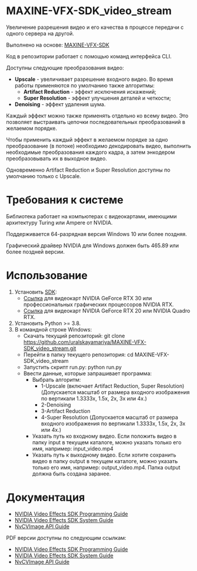 # MAXINE-VFX-SDK_video_stream
Увеличение разрешения видео и его качества в процессе передачи с одного сервера на другой.

Выполнено на основе:
[MAXINE-VFX-SDK](https://github.com/NVIDIA/MAXINE-VFX-SDK.git)

Код в репозитории работает с помощью команд интерфейса CLI.

Доступны следующие преобразования видео:
- **Upscale** - увеличивает разрешение входного видео. Во время работы применяются по умолчанию также алгоритмы:
  - **Artifact Reduction** - эффект исключения искажений;
  - **Super Resolution** - эффект улучшения деталей и четкости;
- **Denoising** - эффект удаления шума.

Каждый эффект можно также применять отдельно ко всему видео. Это позволяет выстраивать цепочки последовательных преобразований в желаемом порядке.

Чтобы применить каждый эффект в желаемом порядке за одно преобразование (в потоке) необходимо декодировать видео, выполнить необходимые преобразования каждого кадра, а затем энкодером преобразовывать их в выходное видео.

Одновременно Artifact Reduction и Super Resolution доступны по умолчанию только с Upscale.

# Требования к системе
Библиотека работает на компьютерах с видеокартами, имеющими архитектуру Turing или Ampere от NVIDIA.

Поддерживается 64-разрядная версия Windows 10 или более поздняя.

Графический драйвер NVIDIA для Windows должен быть 465.89 или более поздней версии.

# Использование
1. Установить [SDK](https://www.nvidia.com/ru-ru/geforce/broadcasting/broadcast-sdk/resources/):
    - [Ссылка](https://international.download.nvidia.com/Windows/broadcast/sdk/v0.6.5/nvidia_video_effects_sdk_installer_ampere.exe) для видеокарт NVIDIA GeForce RTX 30 или профессиональных графических процессоров NVIDIA RTX.
    - [Ссылка](https://international.download.nvidia.com/Windows/broadcast/sdk/v0.6.5/nvidia_video_effects_sdk_installer_turing.exe) для видеокарт NVIDIA GeForce RTX 20 или NVIDIA Quadro RTX.
2. Установить Python >= 3.8.
3. В командной строке Windows:
    - Скачать текущий репозиторий: git clone https://github.com/uralskayamariya/MAXINE-VFX-SDK_video_stream.git
    - Перейти в папку текущего репозитория: cd MAXINE-VFX-SDK_video_stream
    - Запустить скрипт run.py: python run.py
    - Ввести данные, которые запрашивает программа:
      * Выбрать алгоритм:
         - 1-Upscale (включает Artifact Reduction, Super Resolution) (Допускается масштаб от размера входного изображения по вертикали 1.3333x, 1.5x, 2x, 3x или 4x.)
         - 2-Denoising
         - 3-Artifact Reduction
         - 4-Super Resolution (Допускается масштаб от размера входного изображения по вертикали 1.3333x, 1.5x, 2x, 3x или 4x.)
      * Указать путь ко входному видео. Если положить видео в папку input в текущем каталоге, можно указать только его имя, например: input_video.mp4
      * Указать путь к выходному видео. Если хотите сохранить видео в папку output в текущем каталоге, можно указать только его имя, например: output_video.mp4. Папка output должна быть создана заранее.

# Документация
* [NVIDIA Video Effects SDK Programming Guide](https://docs.nvidia.com/deeplearning/maxine/vfx-sdk-programming-guide/index.html)
* [NVIDIA Video Effects SDK System Guide](https://docs.nvidia.com/deeplearning/maxine/vfx-sdk-system-guide/index.html)
* [NvCVImage API Guide](https://docs.nvidia.com/deeplearning/maxine/nvcvimage-api-guide/index.html)

PDF версии доступны по следующим ссылкам: 
* [NVIDIA Video Effects SDK Programming Guide](https://docs.nvidia.com/deeplearning/maxine/pdf/vfx-sdk-programming-guide.pdf)
* [NVIDIA Video Effects SDK System Guide](https://docs.nvidia.com/deeplearning/maxine/pdf/vfx-sdk-system-guide.pdf)
* [NvCVImage API Guide](https://docs.nvidia.com/deeplearning/maxine/pdf/nvcvimage-api-guide.pdf)
